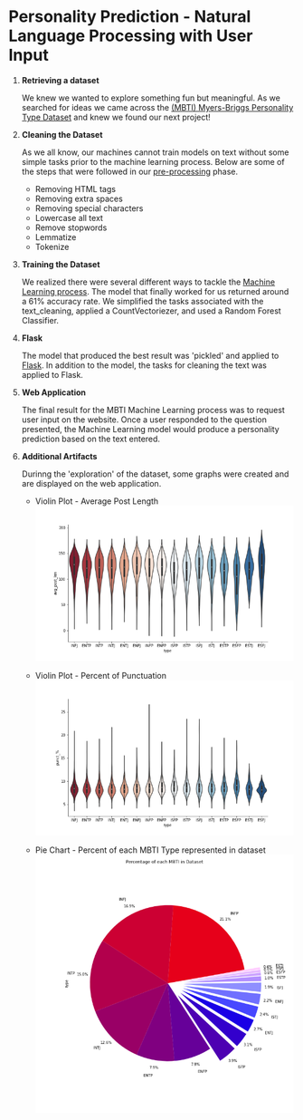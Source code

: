 # Personality Prediction - Natural Language Processing with User Input

1. **Retrieving a dataset**

   We knew we wanted to explore something fun but meaningful. As we searched for ideas we came across the
 [(MBTI) Myers-Briggs Personality Type Dataset](https://www.kaggle.com/datasnaek/mbti-type/activity) and knew we found our next project!  

2. **Cleaning the Dataset**

    As we all know, our machines cannot train models on text without some simple tasks prior to the machine learning process. Below are some of the steps that were followed in our [pre-processing](https://github.com/andrewzee23/personality_prediction/blob/main/melissa/data_cleaning_1.ipynb) phase.

    * Removing HTML tags
    * Removing extra spaces
    * Removing special characters
    * Lowercase all text
    * Remove stopwords
    * Lemmatize
    * Tokenize

3. **Training the Dataset**
   
    We realized there were several different ways to tackle the [Machine Learning process](https://github.com/andrewzee23/personality_prediction/blob/main/kristina/machine_learning_final.ipynb). The model that finally worked for us returned around a 61% accuracy rate. We simplified the tasks associated with the text_cleaning, applied a CountVectoriezer, and used a Random Forest Classifier. 

4. **Flask**

    The model that produced the best result was 'pickled' and applied to [Flask](https://github.com/andrewzee23/personality_prediction/blob/andrew/app.py). In addition to the model, the tasks for cleaning the text was applied to Flask. 

5. **Web Application**

    The final result for the MBTI Machine Learning process was to request user input on the website. Once a user responded to the question presented, the Machine Learning model would produce a personality prediction based on the text entered. 

6. **Additional Artifacts**

    Durinng the 'exploration' of the dataset, some graphs were created and are displayed on the web application.


     * Violin Plot - Average Post Length
     ![violin_avg_post_le](static/images/violin_avg_post_len.png)


     * Violin Plot - Percent of Punctuation
     ![violin_plot](static/images/violin_punct_perct.png)


     * Pie Chart - Percent of each MBTI Type represented in dataset
     ![pie_chart](static/images/pie_chart.png)

